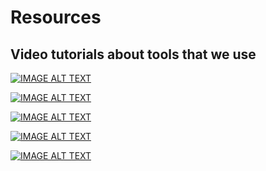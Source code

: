 



# Resources

## Video tutorials about tools that we use

[![IMAGE ALT TEXT](http://img.youtube.com/vi/YOUTUBE_VIDEO_ID_HERE/0.jpg)](http://www.youtube.com/watch?v=YOUTUBE_VIDEO_ID_HERE "Video Title")

[![IMAGE ALT TEXT](https://img.youtube.com/vi/OCdKAPl_etQ/1.jpg)](http://www.youtube.com/watch?v=OCdKAPl_etQ "Introduction to Overleaf")

[![IMAGE ALT TEXT](https://img.youtube.com/vi/Lr9OzP6dHDY/1.jpg)](http://www.youtube.com/watch?v=Lr9OzP6dHDY "Introduction to Elicit")

[![IMAGE ALT TEXT](https://img.youtube.com/vi/1wvkbriSOu4/1.jpg)](http://www.youtube.com/watch?v=1wvkbriSOu4 "Introduction to Zotero")

[![IMAGE ALT TEXT](https://img.youtube.com/vi/ujnkJ155R6A/1.jpg)](http://www.youtube.com/watch?v=ujnkJ155R6A "Introduction to Research Rabbit")
